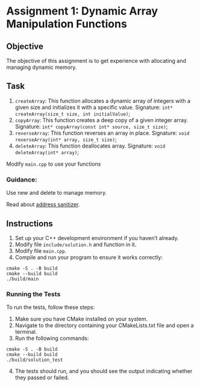 # Assignment 1: Dynamic Array Manipulation Functions

## Objective
The objective of this assignment is to get experience with allocating and managing dynamic memory.

## Task
1. `createArray`: This function allocates a dynamic array of integers with a given size and initializes it with a specific value.
Signature: `int* createArray(size_t size, int initialValue)`;
2. `copyArray`: This function creates a deep copy of a given integer array.
Signature: `int* copyArray(const int* source, size_t size)`;
3. `reverseArray`: This function reverses an array in place.
Signature: `void reverseArray(int* array, size_t size)`;
4. `deleteArray`: This function deallocates array.
Signature: `void deleteArray(int* array)`;

Modify `main.cpp` to use your functions


### Guidance:

Use new and delete to manage memory.

Read about [address sanitizer](https://saliktariq.medium.com/detect-and-fix-c-memory-leaks-with-addresssanitizer-85f61e6ba852).

## Instructions
1. Set up your C++ development environment if you haven’t already.
2. Modify file `include/solution.h` and function in it.
3. Modify file `main.cpp`.
4. Compile and run your program to ensure it works correctly:
```shell
cmake -S . -B build
cmake --build build
./build/main
```

### Running the Tests
To run the tests, follow these steps:

1. Make sure you have CMake installed on your system.
2. Navigate to the directory containing your CMakeLists.txt file and open a terminal.
3. Run the following commands:
```shell
cmake -S . -B build
cmake --build build
./build/solution_test
```
4. The tests should run, and you should see the output indicating whether they passed or failed.

